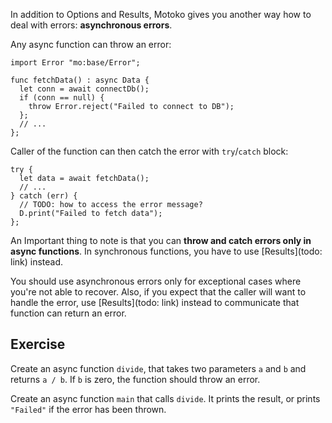 In addition to Options and Results, Motoko gives you another way how to deal with errors:
**asynchronous errors**.

Any async function can throw an error:

```motoko
import Error "mo:base/Error";

func fetchData() : async Data {
  let conn = await connectDb();
  if (conn == null) {
    throw Error.reject("Failed to connect to DB");
  };
  // ...
};
```

Caller of the function can then catch the error with `try`/`catch` block:

```motoko
try {
  let data = await fetchData();
  // ...
} catch (err) {
  // TODO: how to access the error message?
  D.print("Failed to fetch data");
};
```

An Important thing to note is that you can **throw and catch errors only in async functions**. In
synchronous functions, you have to use [Results](todo: link) instead.

You should use asynchronous errors only for exceptional cases where you're not able to recover. Also,
if you expect that the caller will want to handle the error, use [Results](todo: link) instead to
communicate that function can return an error.

## Exercise

Create an async function `divide`, that takes two parameters `a` and `b` and returns `a / b`. If `b`
is zero, the function should throw an error.

Create an async function `main` that calls `divide`. It prints the result, or prints `"Failed"` if
the error has been thrown.
